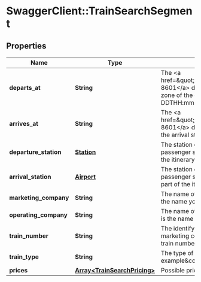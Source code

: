 # SwaggerClient::TrainSearchSegment

## Properties
Name | Type | Description | Notes
------------ | ------------- | ------------- | -------------
**departs_at** | **String** | The &lt;a href&#x3D;\&quot;https://en.wikipedia.org/wiki/ISO_8601\&quot;&gt;ISO 8601&lt;/a&gt; date-time of the train&#39;s departure in the local time zone of the departure station, in the format YYYY-MM-DDTHH:mm. | 
**arrives_at** | **String** | The &lt;a href&#x3D;\&quot;https://en.wikipedia.org/wiki/ISO_8601\&quot;&gt;ISO 8601&lt;/a&gt; date-time of the train&#39;s arrival in the local time zone of the arrival station, in the format YYYY-MM-DDTHH:mm. | 
**departure_station** | [**Station**](Station.md) | The station object representing the station at which the passenger should board this train in order to complete this part of the itinerary. | 
**arrival_station** | [**Airport**](Airport.md) | The station object representing the station at which the passenger should disembark this train in order to complete this part of the itinerary. | 
**marketing_company** | **String** | The name of the train company selling this train journey. This is the name you should see printed on your ticket. | 
**operating_company** | **String** | The name of the train company operating this train journey. This is the name you should see written on the train. | 
**train_number** | **String** | The identifying number of this train service. Usually the marketing company will only operate on train per day with this train number. | 
**train_type** | **String** | The type of train that you may expect for this journey. For example&amp;colon; InterCity, Regional... | [optional] 
**prices** | [**Array&lt;TrainSearchPricing&gt;**](TrainSearchPricing.md) | Possible pricing for this train journey. | 


